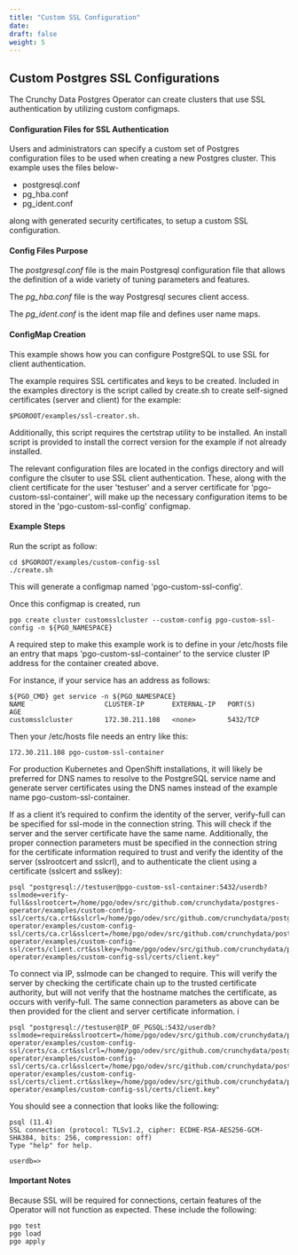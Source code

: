 ```yaml
---
title: "Custom SSL Configuration"
date:
draft: false
weight: 5
---
```


## Custom Postgres SSL Configurations

The Crunchy Data Postgres Operator can create clusters that use SSL authentication by 
utilizing custom configmaps.

#### Configuration Files for SSL Authentication

Users and administrators can specify a
custom set of Postgres configuration files to be used when creating
a new Postgres cluster. This example uses the files below- 

 * postgresql.conf
 * pg_hba.conf
 * pg_ident.conf 

along with generated security certificates, to setup a custom SSL configuration.

#### Config Files Purpose

The *postgresql.conf* file is the main Postgresql configuration file that allows
the definition of a wide variety of tuning parameters and features.

The *pg_hba.conf* file is the way Postgresql secures client access.

The *pg_ident.conf* is the ident map file and defines user name maps.

#### ConfigMap Creation

This example shows how you can configure PostgreSQL to use SSL for client authentication.

The example requires SSL certificates and keys to be created. Included in the examples directory is the script called by create.sh to create self-signed certificates (server and client) for the example: 
```
$PGOROOT/examples/ssl-creator.sh. 
```
Additionally, this script requires the certstrap utility to be installed. An install script is provided to install the correct version for the example if not already installed.

The relevant configuration files are located in the configs directory and will configure the clsuter to use SSL client authentication. These, along with the client certificate for the user 'testuser' and a server certificate for 'pgo-custom-ssl-container', will make up the necessary configuration items to be stored in the 'pgo-custom-ssl-config' configmap.

#### Example Steps

Run the script as follow:
```
cd $PGOROOT/examples/custom-config-ssl
./create.sh
```
This will generate a configmap named 'pgo-custom-ssl-config'.

Once this configmap is created, run
```
pgo create cluster customsslcluster --custom-config pgo-custom-ssl-config -n ${PGO_NAMESPACE}
```
A required step to make this example work is to define in your /etc/hosts file an entry that maps 'pgo-custom-ssl-container' to the service cluster IP address for the container created above.

For instance, if your service has an address as follows:
```
${PGO_CMD} get service -n ${PGO_NAMESPACE}
NAME                    CLUSTER-IP       EXTERNAL-IP   PORT(S)                   AGE
customsslcluster        172.30.211.108   <none>        5432/TCP
```
Then your /etc/hosts file needs an entry like this:
```
172.30.211.108 pgo-custom-ssl-container
```
For production Kubernetes and OpenShift installations, it will likely be preferred for DNS names to resolve to the PostgreSQL service name and generate server certificates using the DNS names instead of the example name pgo-custom-ssl-container.

If as a client it’s required to confirm the identity of the server, verify-full can be specified for ssl-mode in the connection string. This will check if the server and the server certificate have the same name. Additionally, the proper connection parameters must be specified in the connection string for the certificate information required to trust and verify the identity of the server (sslrootcert and sslcrl), and to authenticate the client using a certificate (sslcert and sslkey):
```
psql "postgresql://testuser@pgo-custom-ssl-container:5432/userdb?sslmode=verify-full&sslrootcert=/home/pgo/odev/src/github.com/crunchydata/postgres-operator/examples/custom-config-ssl/certs/ca.crt&sslcrl=/home/pgo/odev/src/github.com/crunchydata/postgres-operator/examples/custom-config-ssl/certs/ca.crl&sslcert=/home/pgo/odev/src/github.com/crunchydata/postgres-operator/examples/custom-config-ssl/certs/client.crt&sslkey=/home/pgo/odev/src/github.com/crunchydata/postgres-operator/examples/custom-config-ssl/certs/client.key"
```
To connect via IP, sslmode can be changed to require. This will verify the server by checking the certificate chain up to the trusted certificate authority, but will not verify that the hostname matches the certificate, as occurs with verify-full. The same connection parameters as above can be then provided for the client and server certificate information.
i
```
psql "postgresql://testuser@IP_OF_PGSQL:5432/userdb?sslmode=require&sslrootcert=/home/pgo/odev/src/github.com/crunchydata/postgres-operator/examples/custom-config-ssl/certs/ca.crt&sslcrl=/home/pgo/odev/src/github.com/crunchydata/postgres-operator/examples/custom-config-ssl/certs/ca.crl&sslcert=/home/pgo/odev/src/github.com/crunchydata/postgres-operator/examples/custom-config-ssl/certs/client.crt&sslkey=/home/pgo/odev/src/github.com/crunchydata/postgres-operator/examples/custom-config-ssl/certs/client.key"
```
You should see a connection that looks like the following:
```
psql (11.4)
SSL connection (protocol: TLSv1.2, cipher: ECDHE-RSA-AES256-GCM-SHA384, bits: 256, compression: off)
Type "help" for help.

userdb=>
```
#### Important Notes

Because SSL will be required for connections, certain features of the Operator will not function as expected. These include the following:
```
pgo test
pgo load
pgo apply
```
